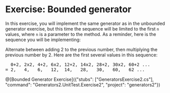 [//]: # (GENERATED FILE -- DO NOT EDIT)
# Exercise: Bounded generator

In this exercise, you will implement the same generator as in the unbounded generator exercise, but this time the sequence will be limited to the first `n` values, where `n` is a parameter to the method. As a reminder, here is the sequence you will be implementing:

Alternate between adding 2 to the previous number, then multiplying the previous number by 2. Here are the first several values in this sequence:

<pre>
  0+2, 2x2, 4+2, 6x2, 12+2, 14x2, 28+2, 30x2, 60+2 ...
= 2,   4,   6,   12,  14,   28,   30,   60,   62 ...
</pre>

@[Bounded Generator Exercise]({"stubs": ["GeneratorsExercise2.cs"], "command": "Generators2.UnitTest.Exercise2", "project": "generators2"})